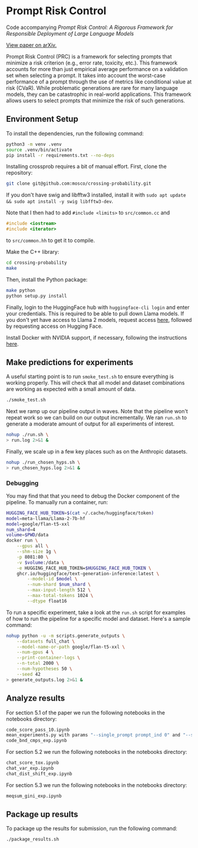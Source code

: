 # Prompt Risk Control

Code accompanying *Prompt Risk Control: A Rigorous Framework for Responsible Deployment of Large Language Models*

<a href="https://arxiv.org/abs/2311.13628">View paper on arXiv.</a>

Prompt Risk Control (PRC) is a framework for selecting prompts that minimize a risk criterion (e.g., error rate, toxicity, etc.). This framework accounts for more than just empirical average performance on a validation set when selecting a prompt. It takes into account the worst-case performance of a prompt through the use of metrics like conditional value at risk (CVaR). While problematic generations are rare for many language models, they can be catastrophic in real-world applications. This framework allows users to select prompts that minimize the risk of such generations.

## Environment Setup
To install the dependencies, run the following command:
```bash
python3 -m venv .venv
source .venv/bin/activate
pip install -r requirements.txt --no-deps
```

Installing crossprob requires a bit of manual effort. First, clone the repository:
```bash
git clone git@github.com:mosco/crossing-probability.git
``` 
If you don't have swig and libfftw3 installed, install it with `sudo apt update && sudo apt install -y swig libfftw3-dev`.

Note that I then had to add `#include <limits>` to `src/common.cc` and
```c++
#include <iostream>
#include <iterator>
```
to `src/common.hh` to get it to compile.

Make the C++ library:
```bash
cd crossing-probability
make
```

Then, install the Python package:
```bash
make python
python setup.py install
```

Finally, login to the HuggingFace hub with `huggingface-cli login` and enter your credentials. This is required to be able to pull down Llama models. If you don't yet have access to Llama 2 models, request access [here](https://ai.meta.com/resources/models-and-libraries/llama-downloads/), followed by requesting access on Hugging Face.

Install Docker with NVIDIA support, if necessary, following the instructions [here](https://docs.nvidia.com/datacenter/cloud-native/container-toolkit/latest/install-guide.html#setting-up-docker).

## Make predictions for experiments
A useful starting point is to run `smoke_test.sh` to ensure everything is working properly. This will check that all model and dataset combinations are working as expected with a small amount of data.
```bash
./smoke_test.sh
```

Next we ramp up our pipeline output in waves. Note that the pipeline won't repeat work so we can build on our output incrementally. We ran `run.sh` to generate a moderate amount of output for all experiments of interest.
```bash
nohup ./run.sh \
> run.log 2>&1 &
```

Finally, we scale up in a few key places such as on the Anthropic datasets.
```bash
nohup ./run_chosen_hyps.sh \
> run_chosen_hyps.log 2>&1 &
```

### Debugging
You may find that that you need to debug the Docker component of the pipeline. To manually run a container, run:
```bash
HUGGING_FACE_HUB_TOKEN=$(cat ~/.cache/huggingface/token)
model=meta-llama/Llama-2-7b-hf
model=google/flan-t5-xxl
num_shard=4
volume=$PWD/data
docker run \
    --gpus all \
    --shm-size 1g \
    -p 8081:80 \
    -v $volume:/data \
    -e HUGGING_FACE_HUB_TOKEN=$HUGGING_FACE_HUB_TOKEN \
    ghcr.io/huggingface/text-generation-inference:latest \
        --model-id $model \
        --num-shard $num_shard \
        --max-input-length 512 \
        --max-total-tokens 1024 \
        --dtype float16
```

To run a specific experiment, take a look at the `run.sh` script for examples of how to run the pipeline for a specific model and dataset. Here's a sample command:
```bash
nohup python -u -m scripts.generate_outputs \
    --datasets full_chat \
    --model-name-or-path google/flan-t5-xxl \
    --num-gpus 4 \
    --print-container-logs \
    --n-total 2000 \
    --num-hypotheses 50 \
    --seed 42
> generate_outputs.log 2>&1 &
```

## Analyze results
For section 5.1 of the paper we run the following notebooks in the notebooks directory:
```bash
code_score_pass_10.ipynb
mean_experiments.py with params "--single_prompt prompt_ind 0" and "--single_prompt prompt_ind 2"
code_bnd_cmps_exp.ipynb
```
For section 5.2 we run the following notebooks in the notebooks directory:
```bash
chat_score_tox.ipynb
chat_var_exp.ipynb
chat_dist_shift_exp.ipynb
```

For section 5.3 we run the following notebooks in the notebooks directory:
```bash
meqsum_gini_exp.ipynb
```

## Package up results
To package up the results for submission, run the following command:
```bash
./package_results.sh
```
